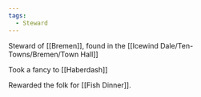 ```yaml
---
tags:
  - Steward
---
```


Steward of [[Bremen]], found in the [[Icewind Dale/Ten-Towns/Bremen/Town Hall]]

Took a fancy to [[Haberdash]]

Rewarded the folk for [[Fish Dinner]].